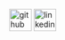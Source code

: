 [<img src='https://cdn.jsdelivr.net/npm/simple-icons@3.0.1/icons/github.svg' alt='github' height='40'>](https://github.com/sufian015)  [<img src='https://cdn.jsdelivr.net/npm/simple-icons@3.0.1/icons/linkedin.svg' alt='linkedin' height='40'>](https://www.linkedin.com/in/abusufian015/) 


